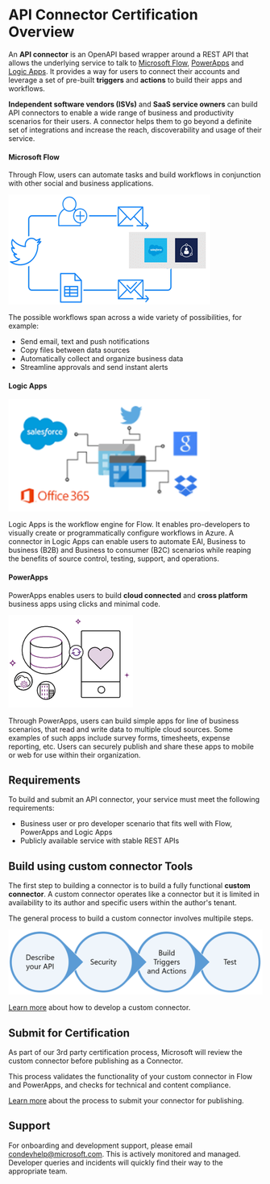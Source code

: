 # API Connector Certification Overview

An **API connector** is an OpenAPI based wrapper around a REST API that allows the underlying service to talk to [Microsoft Flow](https://ms.flow.microsoft.com/en-us/), [PowerApps](https://powerapps.microsoft.com/en-us/) and [Logic Apps](https://azure.microsoft.com/en-us/services/logic-apps/). It provides a way for users to connect their accounts and leverage a set of pre-built **triggers** and **actions** to build their apps and workflows.

**Independent software vendors (ISVs)** and **SaaS service owners** can build API connectors to enable a wide range of business and productivity scenarios for their users. A connector helps them to go beyond a definite set of integrations and increase the reach, discoverability and usage of their service.

#### Microsoft Flow
Through Flow, users can automate tasks and build workflows in conjunction with other social and business applications. 


![Flow Diagram](./media/api-connectors/Flow.png)


The possible workflows span across a wide variety of possibilities, for example:
- Send email, text and push notifications 
- Copy files between data sources
- Automatically collect and organize business data
- Streamline approvals and send instant alerts


#### Logic Apps

![Logic Apps Diagram](./media/api-connectors/Logic_Apps.png)

Logic Apps is the workflow engine for Flow. It enables pro-developers to visually create or programmatically configure workflows in Azure. A connector in Logic Apps can enable users to automate EAI, Business to business (B2B) and Business to consumer (B2C) scenarios while reaping the benefits of source control, testing, support, and operations. 

#### PowerApps
PowerApps enables users to build **cloud connected** and **cross platform** business apps using clicks and minimal code. 

![Power Apps Diagram](./media/api-connectors/PowerApps.png)

Through PowerApps, users can build simple apps for line of business scenarios, that read and write data to multiple cloud sources. Some examples of such apps include survey forms, timesheets, expense reporting, etc. Users can securely publish and share these apps to mobile or web for use within their organization.


## Requirements

To build and submit an API connector, your service must meet the following requirements:
- Business user or pro developer scenario that fits well with Flow, PowerApps and Logic Apps
- Publicly available service with stable REST APIs

## Build using custom connector Tools

The first step to building a connector is to build a fully functional **custom connector**. A custom connector operates like a connector but it is limited in availability to its author and specific users within the author's tenant.

The general process to build a custom connector involves multipile steps.

![custom connector Authoring Steps](./media/api-connectors/authoring_steps.png)

[Learn more](api-connector-dev.md) about how to develop a custom connector.
 
## Submit for Certification

As part of our 3rd party certification process, Microsoft will review the custom connector before publishing as a Connector.

This process validates the functionality of your custom connector in Flow and PowerApps, and checks for technical and content compliance.

[Learn more](api-connector-submission.md) about the process to submit your connector for publishing.

## Support

For onboarding and development support, please email [condevhelp@microsoft.com](mailto:condevhelp@microsoft.com). This is actively monitored and managed. Developer queries and incidents will quickly find their way to the appropriate team.
